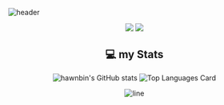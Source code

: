 ![header](https://capsule-render.vercel.app/api?type=wave&color=auto&height=400&section=header&text=HAWNBIN%20YOO&fontSize=90&animation=twinkling)

<div align="center">
  
  <a href="https://code.visualstudio.com//" target="_blank"><img src="https://img.shields.io/badge/HTML5-E34F26?style=flat-square&logo=HTML&logoColor=white"></a>
  <a href="https://code.visualstudio.com//" target="_blank"><img src="https://img.shields.io/badge/JavaScript-F7DF1E?style=flat-square&logo=JavaScript&logoColor=white"></a>
    
  ## 💻 my Stats
  
![hawnbin's GitHub stats](https://github-readme-stats.vercel.app/api?username=HWANBINYOO&show_icons=true&hide_border=true&count_private=true)
![Top Languages Card](https://github-readme-stats.vercel.app/api/top-langs/?username=HWANBINYOO&hide_border=true&layout=compact)
 
  ![line](https://capsule-render.vercel.app/api?type=soft&color=timeGradient&height=10)



